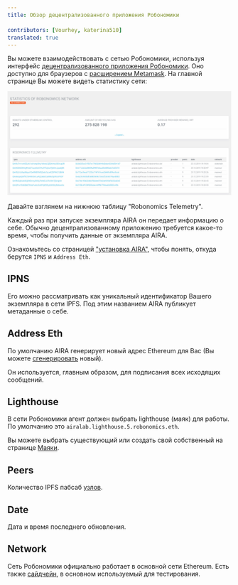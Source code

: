 ```yaml
---
title: Обзор децентрализованного приложения Робономики
 
contributors: [Vourhey, katerina510]
translated: true
---
```


Вы можете взаимодействовать с сетью Робономики, используя интерфейс [децентрализованного приложения Робономики](https://dapp.robonomics.network/#/). Оно доступно для браузеров с [расширением Metamask](https://metamask.io). На главной странице Вы можете видеть статистику сети:

![Главная страница децентрализованного приложения Робономики](../images/robonomics_dapp_first_page.jpg "Главная страница децентрализованного приложения Робономики")

Давайте взглянем на нижнюю таблицу "Robonomics Telemetry".

Каждый раз при запуске экземпляра AIRA он передает информацию о себе. Обычно децентрализованному приложению требуется какое-то время, чтобы получить данные от экземпляра AIRA.

Ознакомьтесь со страницей ["установка AIRA"](/docs/ru/aira-installation), чтобы понять, откуда берутся `IPNS` и `Address Eth`.

## IPNS

Его можно рассматривать как уникальный идентификатор Вашего экземпляра в сети IPFS. Под этим названием AIRA публикует метаданные о себе.

## Address Eth

По умолчанию AIRA генерирует новый адрес Ethereum для Вас (Вы можете [сгенерировать](/docs/ru/aira-faq#how-to-change-ethereum-address-of-aira) новый).

Он используется, главным образом, для подписания всех исходящих сообщений.

## Lighthouse

В сети Робономики агент должен выбрать lighthouse (маяк) для работы. По умолчанию это `airalab.lighthouse.5.robonomics.eth`.

Вы можете выбрать существующий или создать свой собственный на странице [Маяки](https://dapp.robonomics.network/#/lighthouse).

## Peers

Количество IPFS пабсаб [узлов](/docs/ru/aira-faq#how-to-check-the-quantity-of-ipfs-peers).

## Date

Дата и время последнего обновления.

## Network

Сеть Робономики официально работает в основной сети Ethereum.
Есть также [сайдчейн](https://github.com/airalab/airalab-sidechain), в основном используемый для тестирования.


